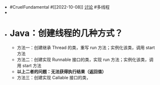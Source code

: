 - #CruelFundamental #[[2022-10-08]] [讨论](https://github.com/CYZH1307/CruelFundamental/tree/main/homework/202210/08) #多线程
-
- # Java：创建线程的几种方式？
	- 方法一：创建继承 Thread 的类，重写 run 方法；实例化该类，调用 start 方法
	- 方法二：创建实现 Runnable 接口的类，实现 run 方法；实例化该类，调用 start 方法
	- **以上二者的问题：无法获得执行结果（返回值）**
	- 方法三：创建实现 Callable 接口的类，